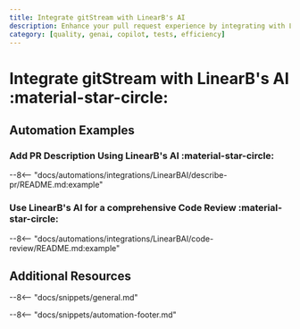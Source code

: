 ```yaml
---
title: Integrate gitStream with LinearB's AI
description: Enhance your pull request experience by integrating with LinearB's AI services
category: [quality, genai, copilot, tests, efficiency]
---
```

# Integrate gitStream with LinearB's AI :material-star-circle:

<!-- --8<-- [start:examples]-->

## Automation Examples

### Add PR Description Using LinearB's AI :material-star-circle:

--8<-- "docs/automations/integrations/LinearBAI/describe-pr/README.md:example"

### Use LinearB's AI for a comprehensive Code Review :material-star-circle:

--8<-- "docs/automations/integrations/LinearBAI/code-review/README.md:example"

## Additional Resources

--8<-- "docs/snippets/general.md"

--8<-- "docs/snippets/automation-footer.md"
